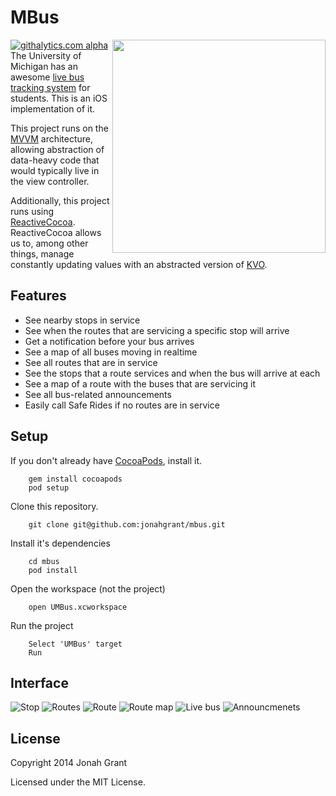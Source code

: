 # MBus
[![githalytics.com alpha](https://cruel-carlota.pagodabox.com/0fe6bae62d6859d30f7f447fb3b2b188 "githalytics.com")](http://githalytics.com/jonahgrant/um-magic-bus)
<img align="right" height="341" src="/Icons/Masked-Icon-1024.png">
The University of Michigan has an awesome [live bus tracking system](http://mbus.pts.umich.edu/) for students.  This is an iOS implementation of it.

This project runs on the [MVVM](http://en.wikipedia.org/wiki/Model_View_ViewModel) architecture, allowing abstraction of data-heavy code that would typically live in the view controller.

Additionally, this project runs using [ReactiveCocoa](https://github.com/blog/1107-reactivecocoa-for-a-better-world).  ReactiveCocoa allows us to, among other things, manage constantly updating values with an abstracted version of [KVO](https://developer.apple.com/library/Mac/documentation/Cocoa/Conceptual/KeyValueObserving/KeyValueObserving.html).

## Features

+  See nearby stops in service 
+ See when the routes that are servicing a specific stop will arrive 
+ Get a notification before your bus arrives 
+ See a map of all buses moving in realtime 
+ See all routes that are in service 
+ See the stops that a route services and when the bus will arrive at each 
+ See a map of a route with the buses that are servicing it 
+ See all bus-related announcements 
+ Easily call Safe Rides if no routes are in service

## Setup

If you don't already have [CocoaPods](http://cocoapods.org/), install it.

        gem install cocoapods
        pod setup
        
Clone this repository.

		git clone git@github.com:jonahgrant/mbus.git

Install it's dependencies
		
		cd mbus
		pod install

Open the workspace (not the project)
		
		open UMBus.xcworkspace
		
Run the project
		
		Select 'UMBus' target
		Run
		
## Interface
![Stop](https://dl.dropboxusercontent.com/u/2177718/Screen%20Shot%202013-12-23%20at%2011.42.24%20AM.png "Stop")
![Routes](https://dl.dropboxusercontent.com/u/2177718/Screen%20Shot%202013-12-23%20at%2011.42.29%20AM.png "Routes")
![Route](https://dl.dropboxusercontent.com/u/2177718/Screen%20Shot%202013-12-23%20at%2011.50.19%20AM.png "Route")
![Route map](https://dl.dropboxusercontent.com/u/2177718/Screen%20Shot%202013-12-23%20at%2011.50.27%20AM.png "Route map")
![Live bus](https://dl.dropboxusercontent.com/u/2177718/Screen%20Shot%202013-12-23%20at%2011.50.38%20AM.png "Live bus")
![Announcmenets](https://dl.dropboxusercontent.com/u/2177718/Screen%20Shot%202013-12-23%20at%2011.50.40%20AM.png "Announcements")

## License
Copyright 2014 Jonah Grant

Licensed under the MIT License.